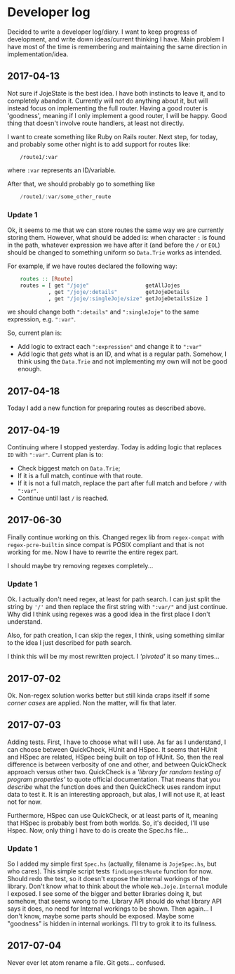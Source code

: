 # Developer log
Decided to write a developer log/diary. I want to keep progress of development, and write down ideas/current thinking I
have. Main problem I have most of the time is remembering and maintaining the same direction in implementation/idea.

## 2017-04-13
Not sure if JojeState is the best idea. I have both instincts to leave it, and to completely abandon it. Currently will
not do anything about it, but will instead focus on implementing the full router. Having a good router is
'goodness', meaning if I only implement a good router, I will be happy. Good thing that doesn't involve route handlers,
at least not directly.

I want to create something like Ruby on Rails router. Next step, for today, and probably some other night is to add
support for routes like:

```
    /route1/:var
```
where `:var` represents an ID/variable.

After that, we should probably go to something like

```Haskell
    /route1/:var/some_other_route
```

### Update 1
Ok, it seems to me that we can store routes the same way we are currently storing them. However, what should be added is:
when character `:` is found in the path, whatever expression we have after it (and before the `/` or `EOL`) should be
changed to something uniform so `Data.Trie` works as intended.

For example, if we have routes declared the following way:

```Haskell
    routes :: [Route]
    routes = [ get "/joje"                  getAllJojes
             , get "/joje/:details"         getJojeDetails
             , get "/joje/:singleJoje/size" getJojeDetailsSize ]
```

we should change both `":details"` and `":singleJoje"` to the same expression, e.g. `":var"`.

So, current plan is:

* Add logic to extract each `":expression"`  and change it to `":var"`
* Add logic that _gets_ what is an ID, and what is a regular path. Somehow, I think using the `Data.Trie` and not
implementing my own will not be good enough.

## 2017-04-18
Today I add a new function for preparing routes as described above.

## 2017-04-19
Continuing where I stopped yesterday. Today is adding logic that replaces `ID` with `":var"`. Current plan is to:

 * Check biggest match on `Data.Trie`;
 * If it is a full match, continue with that route.
 * If it is not a full match, replace the part after full match and before `/` with `":var"`.
 * Continue until last `/` is reached.

## 2017-06-30
Finally continue working on this. Changed regex lib from `regex-compat` with `regex-pcre-builtin` since compat is POSIX
compliant and that is not working for me. Now I have to rewrite the entire regex part.

I should maybe try removing regexes completely...

### Update 1
Ok. I actually don't need regex, at least for path search. I can just split the string by `'/'` and then replace the
first string with `":var/"` and just continue. Why did I think using regexes was a good idea in the first place
I don't understand.

Also, for path creation, I can skip the regex, I think, using something similar to the idea I just described for path
search.

I think this will be my most rewritten project. I _'pivoted'_ it so many times...

## 2017-07-02
Ok. Non-regex solution works better but still kinda craps itself if some _corner cases_ are applied. Non the matter,
will fix that later.

## 2017-07-03
Adding tests. First, I have to choose what will I use. As far as I understand, I can choose between QuickCheck, HUnit
and HSpec. It seems that HUnit and HSpec are related, HSpec being built on top of HUnit. So, then the real difference is
between verbosity of one and other, and between QuickCheck approach versus other two. QuickCheck is a _'library for
random testing of program properties'_ to quote official documentation. That means that you _describe_ what the function
does and then QuickCheck uses random input data to test it. It is an interesting approach, but alas, I will not use it,
at least not for now.

Furthermore, HSpec can use QuickCheck, or at least parts of it, meaning that HSpec is probably best from both worlds. So,
it's decided, I'll use Hspec. Now, only thing I have to do is create the Spec.hs file...

### Update 1
So I added my simple first `Spec.hs` (actually, filename is `JojeSpec.hs`, but who cares). This simple script tests
`findLongestRoute` function for now. Should redo the test, so it doesn't expose the internal workings of the library.
Don't know what to think about the whole `Web.Joje.Internal` module I exposed. I see some of the bigger and better libraries
doing it, but somehow, that seems wrong to me. Library API should do what library API says it does, no need for Internal
workings to be shown. Then again... I don't know, maybe some parts should be exposed. Maybe some "goodness" is hidden
in internal workings. I'll try to grok it to its fullness.

## 2017-07-04
Never ever let atom rename a file. Git gets... confused.
